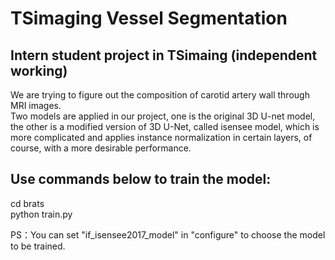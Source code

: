 # TSimaging Vessel Segmentation
## Intern student project in TSimaing (independent working)

We are trying to figure out the composition of carotid artery wall through MRI images.  
Two models are applied in our project, one is the original 3D U-net model, the other is a modified version of 3D U-Net, called isensee model, which is more complicated and applies instance normalization in certain layers, of course, with a more desirable performance.

## Use commands below to train the model:
cd brats  
python train.py  
  
  PS：You can set "if_isensee2017_model" in "configure" to choose the model to be trained.
